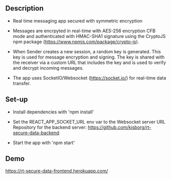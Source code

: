 ## Description

- Real time messaging app secured with symmetric encryption

- Messages are encrpyted in real-time with AES-256 encryption CFB mode and authenticated with HMAC-SHA1 signature using the CryptoJS npm package (https://www.npmjs.com/package/crypto-js).

- When Sender creates a new session, a random key is generated. This key is used for message encryption and signing.
  The key is shared with the receiver via a custom URL that includes the key and is used to verify and decrypt incoming messages.

- The app uses SocketIO/Websocket (https://socket.io/) for real-time data transfer.

## Set-up

- Install dependencies with 'npm install'

- Set the REACT_APP_SOCKET_URL env var to the Websocket server URL
  Repository for the backend server: https://github.com/kisborg/rt-secure-data-backend

- Start the app with 'npm start'

## Demo

https://rt-secure-data-frontend.herokuapp.com/
